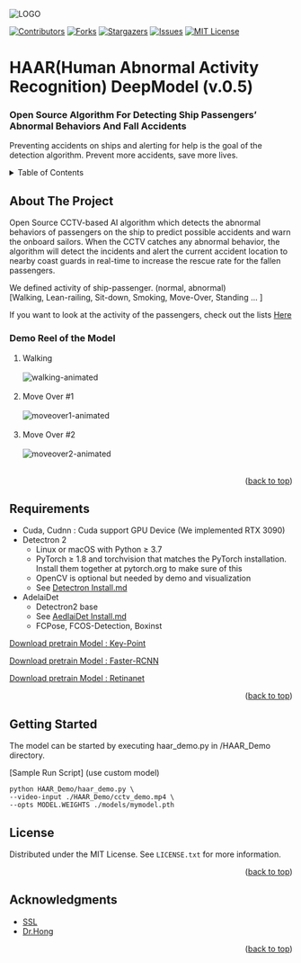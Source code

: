 
<!-- Improved compatibility of back to top link: See: https://github.com/othneildrew/Best-README-Template/pull/73 -->
<a name="readme-top"></a>


  <img src="https://user-images.githubusercontent.com/20548632/202991748-a429375c-54bb-4196-9abd-c46df083583d.PNG" alt="LOGO" />


<!-- PROJECT SHIELDS -->
<!--
*** I'm using markdown "reference style" links for readability.
*** Reference links are enclosed in brackets [ ] instead of parentheses ( ).
*** See the bottom of this document for the declaration of the reference variables
*** for contributors-url, forks-url, etc. This is an optional, concise syntax you may use.
*** https://www.markdownguide.org/basic-syntax/#reference-style-links
-->


[![Contributors][contributors-shield]][contributors-url]
[![Forks][forks-shield]][forks-url]
[![Stargazers][stars-shield]][stars-url]
[![Issues][issues-shield]][issues-url]
[![MIT License][license-shield]][license-url]
<!--
[![LinkedIn][linkedin-shield]][linkedin-url]
-->


<!-- PROJECT -->
<div align="center">

<h1 align="left"> HAAR(Human Abnormal Activity Recognition) DeepModel (v.0.5) </h1>

<h3 align="left">Open Source Algorithm For Detecting Ship Passengers’ Abnormal Behaviors And Fall Accidents</h3>

  <p align="left">
    Preventing accidents on ships and alerting for help is the goal of the detection algorithm. Prevent more accidents, save more lives. 
    <br />
    

  </p>
</div>

<!--
<p align="center">
  <img src="https://user-images.githubusercontent.com/20548632/193512190-636df804-0869-48a2-a6de-fc220ef0d411.gif" alt="animated" />
</p>
-->

<!-- ![modelDemoGif](https://user-images.githubusercontent.com/20548632/193512190-636df804-0869-48a2-a6de-fc220ef0d411.gif)-->

 
<!-- TABLE OF CONTENTS -->
<details>
  <summary>Table of Contents</summary>
  <ol>
    <li>
      <a href="#about-the-project">About The Project</a>    
    </li>
    <li>
      <a href="#requirenment">Requirenments</a></li>
    </li>
    <li>
      <a href="#getting-started">Getting Started</a>
      <!-- <ul>
        <li><a href="#prerequisites">Prerequisites</a></li>
        <li><a href="#installation">Installation</a></li>
      </ul> -->
    </li>
    <!-- <li><a href="#usage">Usage</a></li> -->
    <!-- <li><a href="#roadmap">Roadmap</a></li> -->
  <!--  <li><a href="#contributing">Contributing</a></li> -->
    <li><a href="#license">License</a></li>
    <!-- <li><a href="#contact">Contact</a></li> -->
    <li><a href="#acknowledgments">Acknowledgments</a></li>
  </ol>
</details>



<!-- ABOUT THE PROJECT -->
## About The Project

<!--
[![Product Name Screen Shot][product-screenshot]](https://example.com)
-->

Open Source CCTV-based AI algorithm which detects the abnormal behaviors of passengers on the ship to predict possible accidents and warn the onboard sailors. When the CCTV catches any abnormal behavior, the algorithm will detect the incidents and alert the current accident location to nearby coast guards in real-time to increase the rescue rate for the fallen passengers.

We defined activity of ship-passenger. (normal, abnormal) <br> 
[Walking, Lean-railing, Sit-down, Smoking, Move-Over, Standing ... ]
<!--Here's a blank template to get started: To avoid retyping too much info. Do a search and replace with your text editor for the following: `github_username`, `repo_name`, `twitter_handle`, `linkedin_username`, `email_client`, `email`, `project_title`, `project_description`-->
If you want to look at the activity of the passengers, check out the lists <a href="https://github.com/Smart-Safety-Ocean/HAAR_DeepModel/blob/main/BehaviorDocument.md">Here</a>

### Demo Reel of the Model
1. Walking </br></br><img src="https://user-images.githubusercontent.com/20548632/202956858-87f79ec6-8678-44cf-90f0-28d9a2939ca9.gif" alt="walking-animated" ></br></br>
2. Move Over #1 </br></br><img src="https://user-images.githubusercontent.com/20548632/202956733-b2cf0a96-8354-414b-a885-b9c3ab036880.gif" alt="moveover1-animated" ></br></br>
3. Move Over #2 </br></br><img src="https://user-images.githubusercontent.com/20548632/202956823-d871e9d4-8da3-4197-96c0-b430535941fe.gif" alt="moveover2-animated" ></br></br>
 <p align="right">(<a href="#readme-top">back to top</a>)</p>

  
<!-- REQUIREMENTS  -->
## Requirements 

* Cuda, Cudnn : Cuda support GPU Device (We implemented RTX 3090)
* Detectron 2 
  * Linux or macOS with Python ≥ 3.7
  * PyTorch ≥ 1.8 and torchvision that matches the PyTorch installation. Install them together at pytorch.org to make sure of this
  * OpenCV is optional but needed by demo and visualization
  * See [Detectron Install.md](https://github.com/facebookresearch/detectron2/blob/main/INSTALL.md)
* AdelaiDet
  * Detectron2 base
  * See [AedlaiDet Install.md](https://github.com/aim-uofa/AdelaiDet)
  * FCPose, FCOS-Detection, Boxinst

[Download pretrain Model : Key-Point](https://dl.fbaipublicfiles.com/detectron2/COCO-Keypoints/keypoint_rcnn_R_50_FPN_3x/137849621/model_final_a6e10b.pkl)

[Download pretrain Model : Faster-RCNN](https://drive.google.com)

[Download pretrain Model : Retinanet](https://drive.google.com)



<!--
* [![Next][Next.js]][Next-url]
* [![React][React.js]][React-url]
* [![Vue][Vue.js]][Vue-url]
* [![Angular][Angular.io]][Angular-url]
* [![Svelte][Svelte.dev]][Svelte-url]
* [![Laravel][Laravel.com]][Laravel-url]
* [![Bootstrap][Bootstrap.com]][Bootstrap-url]
* [![JQuery][JQuery.com]][JQuery-url]

-->


<p align="right">(<a href="#readme-top">back to top</a>)</p>



<!-- GETTING STARTED -->

## Getting Started

The model can be started by executing haar_demo.py in /HAAR_Demo directory.


[Sample Run Script] (use custom model)
```
python HAAR_Demo/haar_demo.py \
--video-input ./HAAR_Demo/cctv_demo.mp4 \
--opts MODEL.WEIGHTS ./models/mymodel.pth
```

<!--

### Prerequisites

This is an example of how to list things you need to use the software and how to install them.
* Tensorflow
  ```sh
   install  -g
  ```
* PyTorch
  ```sh
  something
  ```
* Jupyter Lab
  ```sh
  something
  ```

  
### Installation

1. Get a free API Key at [https://example.com](https://example.com)
2. Clone the repo
   ```sh
   git clone https://github.com/Smart-Safety-Ocean/HAAR_DeepModel.git
   ```
3. Install packages
   ```sh
    install
   ```
4. Enter your API in `config.js`
   ```js
   const API_KEY = 'ENTER YOUR API';
   ```

<p align="right">(<a href="#readme-top">back to top</a>)</p>


<!-- USAGE EXAMPLES -->


<!-- ## Usage

Use this space to show useful examples of how a project can be used. Additional screenshots, code examples and demos work well in this space. You may also link to more resources.

_For more examples, please refer to the [Documentation](https://example.com)_

<p align="right">(<a href="#readme-top">back to top</a>)</p> -->



<!-- ROADMAP -->

<!--
## Roadmap

- [ ] Feature 1
- [ ] Feature 2
- [ ] Feature 3
    - [ ] Nested Feature

See the [open issues](https://github.com/Smart-Safety-Ocean/HAAR_DeepModel) for a full list of proposed features (and known issues).

<p align="right">(<a href="#readme-top">back to top</a>)</p>

-->


<!-- LICENSE -->
## License

Distributed under the MIT License. See `LICENSE.txt` for more information.

<p align="right">(<a href="#readme-top">back to top</a>)</p>



<!-- CONTACT -->
<!-- ## Contact

Your Name - [@twitter_handle](https://twitter.com/twitter_handle) - email@email_client.com

Project Link: [https://github.com/Smart-Safety-Ocean/HAAR_DeepModel](https://github.com/Smart-Safety-Ocean/repo_name)

<p align="right">(<a href="#readme-top">back to top</a>)</p> -->



<!-- ACKNOWLEDGMENTS -->
## Acknowledgments

* [SSL](https://www.smartsafety.co.kr/)
* [Dr.Hong](https://github.com/HongDoubleS)


<p align="right">(<a href="#readme-top">back to top</a>)</p>



<!-- MARKDOWN LINKS & IMAGES -->
<!-- https://www.markdownguide.org/basic-syntax/#reference-style-links -->
[contributors-shield]: https://img.shields.io/github/contributors/Smart-Safety-Ocean/HAAR_DeepModel.svg?style=for-the-badge
[contributors-url]: https://github.com/Smart-Safety-Ocean/HAAR_DeepModel/graphs/contributors
[forks-shield]: https://img.shields.io/github/forks/Smart-Safety-Ocean/HAAR_DeepModel.svg?style=for-the-badge
[forks-url]: https://github.com/Smart-Safety-Ocean/HAAR_DeepModel/network/members
[stars-shield]: https://img.shields.io/github/stars/Smart-Safety-Ocean/HAAR_DeepModel.svg?style=for-the-badge
[stars-url]: https://github.com/Smart-Safety-Ocean/HAAR_DeepModel/stargazers
[issues-shield]: https://img.shields.io/github/issues/Smart-Safety-Ocean/HAAR_DeepModel.svg?style=for-the-badge
[issues-url]: https://github.com/Smart-Safety-Ocean/HAAR_DeepModel/issues
[license-shield]: https://img.shields.io/github/license/Smart-Safety-Ocean/HAAR_DeepModel.svg?style=for-the-badge
[license-url]: https://github.com/Smart-Safety-Ocean/HAAR_DeepModel/blob/master/LICENSE.txt
[linkedin-shield]: https://img.shields.io/badge/-LinkedIn-black.svg?style=for-the-badge&logo=linkedin&colorB=555
[linkedin-url]: https://linkedin.com/in/linkedin_username
[product-screenshot]: images/screenshot.png
[Next.js]: https://img.shields.io/badge/next.js-000000?style=for-the-badge&logo=nextdotjs&logoColor=white
[Next-url]: https://nextjs.org/
[React.js]: https://img.shields.io/badge/React-20232A?style=for-the-badge&logo=react&logoColor=61DAFB
[React-url]: https://reactjs.org/
[Vue.js]: https://img.shields.io/badge/Vue.js-35495E?style=for-the-badge&logo=vuedotjs&logoColor=4FC08D
[Vue-url]: https://vuejs.org/
[Angular.io]: https://img.shields.io/badge/Angular-DD0031?style=for-the-badge&logo=angular&logoColor=white
[Angular-url]: https://angular.io/
[Svelte.dev]: https://img.shields.io/badge/Svelte-4A4A55?style=for-the-badge&logo=svelte&logoColor=FF3E00
[Svelte-url]: https://svelte.dev/
[Laravel.com]: https://img.shields.io/badge/Laravel-FF2D20?style=for-the-badge&logo=laravel&logoColor=white
[Laravel-url]: https://laravel.com
[Bootstrap.com]: https://img.shields.io/badge/Bootstrap-563D7C?style=for-the-badge&logo=bootstrap&logoColor=white
[Bootstrap-url]: https://getbootstrap.com
[JQuery.com]: https://img.shields.io/badge/jQuery-0769AD?style=for-the-badge&logo=jquery&logoColor=white
[JQuery-url]: https://jquery.com 

